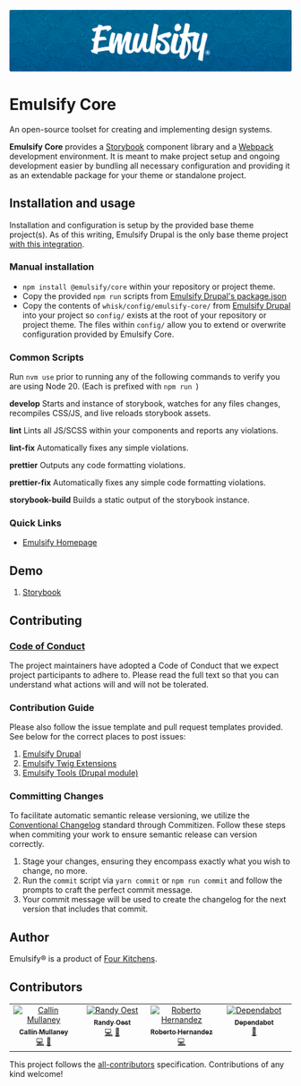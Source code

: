 ![Emulsify Core Design System](https://github.com/emulsify-ds/.github/blob/6bd435be881bd820bddfa05d88905efe29176a0a/assets/images/header.png)

# Emulsify Core

An open-source toolset for creating and implementing design systems.

**Emulsify Core** provides a [Storybook](https://storybook.js.org/) component library and a [Webpack](https://webpack.js.org/) development environment. It is meant to make project setup and ongoing development easier by bundling all necessary configuration and providing it as an extendable package for your theme or standalone project.

## Installation and usage
Installation and configuration is setup by the provided base theme project(s). As of this writing, Emulsify Drupal is the only base theme project [with this integration](https://github.com/emulsify-ds/emulsify-drupal/blob/main/whisk/package.json#L36).

### Manual installation
- `npm install @emulsify/core` within your repository or project theme.
- Copy the provided `npm run` scripts from [Emulsify Drupal's package.json](https://github.com/emulsify-ds/emulsify-drupal/blob/main/whisk/package.json#L15)
- Copy the contents of `whisk/config/emulsify-core/` from [Emulsify Drupal](https://github.com/emulsify-ds/emulsify-drupal/tree/main/whisk/config/emulsify-core) into your project so `config/` exists at the root of your repository or project theme. The files within `config/` allow you to extend or overwrite configuration provided by Emulsify Core.

### Common Scripts

Run `nvm use` prior to running any of the following commands to verify you are using Node 20.
(Each is prefixed with `npm run `)

**develop**
Starts and instance of storybook, watches for any files changes, recompiles CSS/JS, and live reloads storybook assets.

**lint**
Lints all JS/SCSS within your components and reports any violations.

**lint-fix**
Automatically fixes any simple violations.

**prettier**
Outputs any code formatting violations.

**prettier-fix**
Automatically fixes any simple code formatting violations.

**storybook-build**
Builds a static output of the storybook instance.


### Quick Links

- [Emulsify Homepage](https://www.emulsify.info/)

## Demo

1. [Storybook](http://storybook.emulsify.info/)

## Contributing

### [Code of Conduct](https://github.com/emulsify-ds/emulsify-drupal/blob/master/CODE_OF_CONDUCT.md)

The project maintainers have adopted a Code of Conduct that we expect project participants to adhere to. Please read the full text so that you can understand what actions will and will not be tolerated.

### Contribution Guide

Please also follow the issue template and pull request templates provided. See below for the correct places to post issues:

1. [Emulsify Drupal](https://github.com/emulsify-ds/emulsify-drupal/issues)
2. [Emulsify Twig Extensions](https://github.com/emulsify-ds/emulsify-twig-extensions/issues)
3. [Emulsify Tools (Drupal module)](https://www.drupal.org/project/issues/emulsify_tools)

### Committing Changes

To facilitate automatic semantic release versioning, we utilize the [Conventional Changelog](https://github.com/conventional-changelog/conventional-changelog) standard through Commitizen. Follow these steps when commiting your work to ensure semantic release can version correctly.

1. Stage your changes, ensuring they encompass exactly what you wish to change, no more.
2. Run the `commit` script via `yarn commit` or `npm run commit` and follow the prompts to craft the perfect commit message.
3. Your commit message will be used to create the changelog for the next version that includes that commit.

## Author

Emulsify&reg; is a product of [Four Kitchens](https://fourkitchens.com).

## Contributors

<!-- ALL-CONTRIBUTORS-LIST:START - Do not remove or modify this section -->
<!-- prettier-ignore-start -->
<!-- markdownlint-disable -->
<table>
  <tbody>
    <tr>
      <td align="center" valign="top" width="16.66%"><a href="https://github.com/callinmullaney"><img src="https://avatars.githubusercontent.com/u/369018?v=4?s=100" width="100px;" alt="Callin Mullaney"/><br /><sub><b>Callin Mullaney</b></sub></a><br /><a href="https://github.com/fourkitchens/emulsify-core/commits?author=callinmullaney" title="Code">💻</a> <a href="https://github.com/fourkitchens/emulsify-core/commits?author=callinmullaney" title="Documentation">📖</a></td>
      <td align="center" valign="top" width="16.66%"><a href="https://github.com/amazingrando"><img src="https://avatars.githubusercontent.com/u/409903?v=4?s=100" width="100px;" alt="Randy Oest"/><br /><sub><b>Randy Oest</b></sub></a><br /><a href="https://github.com/fourkitchens/emulsify-core/commits?author=amazingrando" title="Code">💻</a> <a href="https://github.com/fourkitchens/emulsify-core/commits?author=amazingrando" title="Documentation">📖</a></td>
      <td align="center" valign="top" width="16.66%"><a href="https://github.com/robherba"><img src="https://avatars.githubusercontent.com/u/9342274?v=4?s=100" width="100px;" alt="Roberto Hernandez"/><br /><sub><b>Roberto Hernandez</b></sub></a><br /><a href="https://github.com/fourkitchens/emulsify-core/commits?author=robherba" title="Code">💻</a></td>
      <td align="center" valign="top" width="16.66%"><a href="https://github.com/dependabot"><img src="https://avatars.githubusercontent.com/u/49699333?v=4?s=100" width="100px;" alt="Dependabot"/><br /><sub><b>Dependabot</b></sub></a><br /><a href="#maintenance-dependabot" title="Maintenance">🚧</a></td>
    </tr>
  </tbody>
</table>

<!-- markdownlint-restore -->
<!-- prettier-ignore-end -->

<!-- ALL-CONTRIBUTORS-LIST:END -->

This project follows the [all-contributors](https://github.com/all-contributors/all-contributors) specification. Contributions of any kind welcome!
